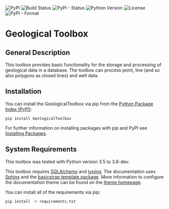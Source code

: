![PyPI](https://img.shields.io/pypi/v/GeologicalToolbox.svg)
![Build Status](https://travis-ci.org/stdonn/GeologicalToolbox.svg?branch=master)
![PyPI - Status](https://img.shields.io/pypi/status/GeologicalToolbox.svg)
![Python Version](https://img.shields.io/pypi/pyversions/GeologicalToolbox.svg)
![License](https://img.shields.io/pypi/l/GeologicalToolbox.svg)
![PyPI - Format](https://img.shields.io/pypi/format/GeologicalToolbox.svg)


# Geological Toolbox

## General Description

This toolbox provides basic functionality for the storage and processing of geological data in a database. The toolbox can process point, line (and so also polygons as closed lines) and well data.

## Installation

You can install the GeologicalToolbox via pip from the [Python Package Index (PyPI)](https://pypi.org/):

```
pip install GeologicalToolbox
```

For further information on installing packages with pip and PyPI see [Installing Packages](https://packaging.python.org/tutorials/installing-packages/).

## System Requirements

This toolbox was tested with Python version 3.5 to 3.8-dev.

This toolbox requires [SQLAlchemy](https://www.sqlalchemy.org/) and [typing](https://pypi.org/project/typing/). The documentation uses [Sphinx](https://pypi.org/project/Sphinx/) and the [basicstrap template package](https://pypi.org/project/sphinxjp.themes.basicstrap/). More information to configure the documentation theme can be found on the [theme homepage](https://pythonhosted.org/sphinxjp.themes.basicstrap/index.html).


You can install all of the requirements via pip:

```
pip install -r requirements.txt
```